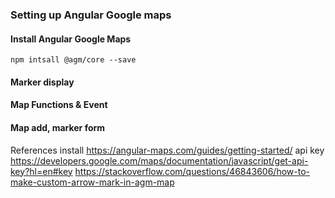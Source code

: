 ### Setting up Angular Google maps

#### Install Angular Google Maps
```
npm intsall @agm/core --save
```

#### Marker display

#### Map Functions & Event

#### Map add, marker form


References
install 
https://angular-maps.com/guides/getting-started/
api key
https://developers.google.com/maps/documentation/javascript/get-api-key?hl=en#key
https://stackoverflow.com/questions/46843606/how-to-make-custom-arrow-mark-in-agm-map